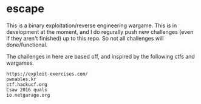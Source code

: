 # escape
This is a binary exploitation/reverse engineering wargame. This is in development at the moment, and I do regurally push new challenges (even if they aren't finished) up to this repo. So not all challenges will done/functional. 

The challenges in here are based off, and inspired by the following ctfs and wargames.

```
https://exploit-exercises.com/
pwnables.kr
ctf.hackucf.org
Csaw 2016 quals
io.netgarage.org
```
